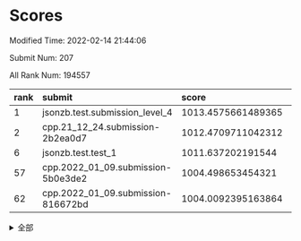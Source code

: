 # Scores

Modified Time: 2022-02-14 21:44:06

Submit Num: 207

All Rank Num: 194557

| rank |               submit               |       score        |       sigma        | pk_num |
| :--- | :--------------------------------- | :----------------- | :----------------- | :----- |
| 1    | jsonzb.test.submission_level_4     | 1013.4575661489365 | 0.845109263540404  | 3761   |
| 2    | cpp.21_12_24.submission-2b2ea0d7   | 1012.4709711042312 | 0.8165194537734056 | 3757   |
| 6    | jsonzb.test.test_1                 | 1011.637202191544  | 0.7962008076030852 | 3760   |
| 57   | cpp.2022_01_09.submission-5b0e3de2 | 1004.498653454321  | 0.7129183337366831 | 3760   |
| 62   | cpp.2022_01_09.submission-816672bd | 1004.0092395163864 | 0.7212925155537195 | 3758   |


<details>
<summary>全部</summary>

| rank |                 submit                 |       score        |       sigma        | pk_num |
| :--- | :------------------------------------- | :----------------- | :----------------- | :----- |
| 1    | jsonzb.test.submission_level_4         | 1013.4575661489365 | 0.845109263540404  | 3761   |
| 2    | cpp.21_12_24.submission-2b2ea0d7       | 1012.4709711042312 | 0.8165194537734056 | 3757   |
| 3    | gobigger.level_3.submission_level_3_27 | 1012.2237470555842 | 0.7912502963018685 | 3759   |
| 4    | gobigger.level_3.submission_level_3_38 | 1011.8710694263455 | 0.7978991502800518 | 3763   |
| 5    | gobigger.level_3.submission_level_3_7  | 1011.7701859194661 | 0.78425587535304   | 3760   |
| 6    | jsonzb.test.test_1                     | 1011.637202191544  | 0.7962008076030852 | 3760   |
| 7    | gobigger.level_3.submission_level_3_37 | 1011.0928300909554 | 0.7457116837604926 | 3754   |
| 8    | gobigger.level_3.submission_level_3_4  | 1011.0000463258414 | 0.7875453509621364 | 3761   |
| 9    | gobigger.level_3.submission_level_3_49 | 1010.9114884098411 | 0.77687844964639   | 3760   |
| 10   | gobigger.level_3.submission_level_3_16 | 1010.9016222186406 | 0.755907243032404  | 3756   |
| 11   | gobigger.level_3.submission_level_3_23 | 1010.7185364739405 | 0.7749069300467786 | 3754   |
| 12   | gobigger.level_3.submission_level_3_41 | 1010.5733007047379 | 0.7729571576626861 | 3763   |
| 13   | gobigger.level_3.submission_level_3_14 | 1010.5606865320533 | 0.7672280094016801 | 3765   |
| 14   | gobigger.level_3.submission_level_3_40 | 1010.4286430867115 | 0.7870731378585021 | 3760   |
| 15   | gobigger.level_3.submission_level_3_11 | 1010.3921914060292 | 0.7439911140551074 | 3756   |
| 16   | gobigger.level_3.submission_level_3_36 | 1010.3499419378247 | 0.7638651379463389 | 3761   |
| 17   | gobigger.level_3.submission_level_3_22 | 1010.267889510249  | 0.7629485220550402 | 3757   |
| 18   | gobigger.level_3.submission_level_3_24 | 1010.2499669298207 | 0.766228212149694  | 3756   |
| 19   | gobigger.level_3.submission_level_3_2  | 1010.245568386584  | 0.7725320308844948 | 3757   |
| 20   | gobigger.level_3.submission_level_3_1  | 1010.1348132626925 | 0.743609889299646  | 3759   |
| 21   | gobigger.level_3.submission_level_3_48 | 1010.1281046726256 | 0.7710123924842089 | 3761   |
| 22   | gobigger.level_3.submission_level_3_47 | 1010.0400405656964 | 0.748149132967657  | 3759   |
| 23   | gobigger.level_3.submission_level_3_28 | 1010.0083720703303 | 0.7531104737879425 | 3757   |
| 24   | gobigger.level_3.submission_level_3_5  | 1009.9952854000098 | 0.7651793639982648 | 3755   |
| 25   | gobigger.level_3.submission_level_3_42 | 1009.9730592072228 | 0.7374230649118069 | 3761   |
| 26   | gobigger.level_3.submission_level_3_44 | 1009.9434944352163 | 0.7622558906770368 | 3764   |
| 27   | gobigger.level_3.submission_level_3_20 | 1009.911893413029  | 0.7832716968293286 | 3764   |
| 28   | gobigger.level_3.submission_level_3_19 | 1009.774927256252  | 0.7825493360033011 | 3759   |
| 29   | gobigger.level_3.submission_level_3_13 | 1009.7352920873357 | 0.7423928837338784 | 3761   |
| 30   | gobigger.level_3.submission_level_3_15 | 1009.6976303598684 | 0.7604215906192683 | 3760   |
| 31   | gobigger.level_3.submission_level_3_0  | 1009.5918186896349 | 0.7673331240703243 | 3764   |
| 32   | gobigger.level_3.submission_level_3_33 | 1009.4878866771936 | 0.7460445385104638 | 3760   |
| 33   | gobigger.level_3.submission_level_3_26 | 1009.4574867186548 | 0.7637079962329563 | 3760   |
| 34   | gobigger.level_3.submission_level_3_6  | 1009.4554681645795 | 0.7754252195089503 | 3762   |
| 35   | gobigger.level_3.submission_level_3_30 | 1009.4456750755393 | 0.7604410216837385 | 3762   |
| 36   | gobigger.level_3.submission_level_3_25 | 1009.3543486978419 | 0.7576732295778367 | 3760   |
| 37   | gobigger.level_3.submission_level_3_10 | 1009.329953006252  | 0.7754398513050454 | 3758   |
| 38   | gobigger.level_3.submission_level_3_12 | 1009.2759702841049 | 0.7433934931813926 | 3764   |
| 39   | gobigger.level_3.submission_level_3_29 | 1009.2754354133828 | 0.7495695301804661 | 3762   |
| 40   | gobigger.level_3.submission_level_3_46 | 1009.2581168295167 | 0.7380710428675579 | 3755   |
| 41   | gobigger.level_3.submission_level_3_21 | 1009.184487120171  | 0.7387252230780134 | 3761   |
| 42   | gobigger.level_3.submission_level_3_34 | 1009.1457873457196 | 0.7502509561942029 | 3763   |
| 43   | gobigger.level_3.submission_level_3_8  | 1009.1134578896756 | 0.7681707246511725 | 3757   |
| 44   | gobigger.level_3.submission_level_3_17 | 1008.9175256664844 | 0.76211140043468   | 3760   |
| 45   | gobigger.level_3.submission_level_3_35 | 1008.8499251035032 | 0.7673259641016635 | 3758   |
| 46   | gobigger.level_3.submission_level_3_43 | 1008.7687459653292 | 0.7211379281626794 | 3755   |
| 47   | gobigger.level_3.submission_level_3_31 | 1008.7077075988228 | 0.7750199290809433 | 3756   |
| 48   | gobigger.level_3.submission_level_3_32 | 1008.6781649134534 | 0.7397638156911642 | 3757   |
| 49   | gobigger.level_3.submission_level_3_45 | 1008.642307274921  | 0.7429748299230472 | 3765   |
| 50   | gobigger.level_3.submission_level_3_3  | 1008.550185126345  | 0.7582364197109879 | 3755   |
| 51   | gobigger.level_3.submission_level_3_9  | 1008.3772336732147 | 0.7552277803534893 | 3758   |
| 52   | gobigger.level_3.submission_level_3_39 | 1008.3024177288831 | 0.7382947446502489 | 3760   |
| 53   | gobigger.level_3.submission_level_3_18 | 1008.2107703753727 | 0.7411059191500258 | 3761   |
| 54   | gobigger.level_1.submission_level_1_23 | 1005.6142617690191 | 0.7310127467418095 | 3754   |
| 55   | gobigger.level_1.submission_level_1_17 | 1005.1697585410733 | 0.7253747834102435 | 3758   |
| 56   | gobigger.level_1.submission_level_1_41 | 1004.5980489292664 | 0.7275875253050383 | 3759   |
| 57   | cpp.2022_01_09.submission-5b0e3de2     | 1004.498653454321  | 0.7129183337366831 | 3760   |
| 58   | gobigger.level_1.submission_level_1_21 | 1004.4517534195395 | 0.7311130167982333 | 3758   |
| 59   | gobigger.level_1.submission_level_1_29 | 1004.3369666421214 | 0.713306392561634  | 3762   |
| 60   | gobigger.level_1.submission_level_1_7  | 1004.2163515686042 | 0.7106605666801378 | 3760   |
| 61   | gobigger.level_1.submission_level_1_33 | 1004.138702808624  | 0.7371299197001068 | 3755   |
| 62   | cpp.2022_01_09.submission-816672bd     | 1004.0092395163864 | 0.7212925155537195 | 3758   |
| 63   | gobigger.level_1.submission_level_1_44 | 1003.999782052157  | 0.7158051384278891 | 3757   |
| 64   | gobigger.level_1.submission_level_1_45 | 1003.9301974914969 | 0.7033705131330042 | 3756   |
| 65   | gobigger.level_1.submission_level_1_11 | 1003.884097683576  | 0.7146271595831611 | 3760   |
| 66   | gobigger.level_1.submission_level_1_19 | 1003.8698656093596 | 0.7276726934900012 | 3759   |
| 67   | gobigger.level_1.submission_level_1_8  | 1003.8266023828451 | 0.7173439118311533 | 3758   |
| 68   | gobigger.level_1.submission_level_1_3  | 1003.7855136742129 | 0.7232218372219528 | 3756   |
| 69   | gobigger.level_1.submission_level_1_48 | 1003.7593942428364 | 0.7154642230716564 | 3764   |
| 70   | gobigger.level_1.submission_level_1_22 | 1003.7104899516366 | 0.7108322615067771 | 3760   |
| 71   | gobigger.level_1.submission_level_1_13 | 1003.6337484123633 | 0.720970334677393  | 3759   |
| 72   | gobigger.level_1.submission_level_1_14 | 1003.6316420503266 | 0.7324587459288131 | 3760   |
| 73   | gobigger.level_1.submission_level_1_49 | 1003.6026129839221 | 0.71961842038478   | 3762   |
| 74   | gobigger.level_1.submission_level_1_5  | 1003.5840722290217 | 0.712252440585799  | 3764   |
| 75   | gobigger.level_1.submission_level_1_25 | 1003.5466191236532 | 0.7118969769543269 | 3756   |
| 76   | gobigger.level_1.submission_level_1_18 | 1003.5009854335678 | 0.7154261394880352 | 3757   |
| 77   | gobigger.level_1.submission_level_1_24 | 1003.4096759178867 | 0.7166016186435485 | 3755   |
| 78   | gobigger.level_1.submission_level_1_15 | 1003.3996925398549 | 0.7201736221618297 | 3763   |
| 79   | gobigger.level_1.submission_level_1_10 | 1003.3135029013795 | 0.717091064529871  | 3762   |
| 80   | gobigger.level_1.submission_level_1_28 | 1003.3088878258028 | 0.7101087263171425 | 3761   |
| 81   | gobigger.level_1.submission_level_1_27 | 1003.2992130885001 | 0.7147096525775296 | 3758   |
| 82   | gobigger.level_1.submission_level_1_36 | 1003.219428680253  | 0.7260514505617333 | 3758   |
| 83   | gobigger.level_1.submission_level_1_35 | 1003.1477231870367 | 0.7131217750224663 | 3760   |
| 84   | gobigger.level_1.submission_level_1_20 | 1003.1450175494895 | 0.7184306889030546 | 3761   |
| 85   | gobigger.level_1.submission_level_1_6  | 1003.0797698945547 | 0.7116983078598351 | 3756   |
| 86   | gobigger.level_1.submission_level_1_31 | 1003.0402838664319 | 0.7159703322207883 | 3762   |
| 87   | gobigger.level_1.submission_level_1_26 | 1003.0169412318252 | 0.7221604936372498 | 3753   |
| 88   | gobigger.level_1.submission_level_1_12 | 1002.9741114346376 | 0.7120299649427837 | 3756   |
| 89   | gobigger.level_1.submission_level_1_16 | 1002.9227786086739 | 0.7202900623858339 | 3761   |
| 90   | gobigger.level_1.submission_level_1_43 | 1002.8002295532738 | 0.7062884011496023 | 3754   |
| 91   | gobigger.level_1.submission_level_1_30 | 1002.679686401089  | 0.7020563658340236 | 3753   |
| 92   | gobigger.level_1.submission_level_1_42 | 1002.6527020772239 | 0.7121687344178615 | 3753   |
| 93   | gobigger.level_1.submission_level_1_34 | 1002.615818006593  | 0.7143415095143111 | 3758   |
| 94   | gobigger.level_1.submission_level_1_46 | 1002.5461825925919 | 0.7006840169084725 | 3758   |
| 95   | gobigger.level_1.submission_level_1_39 | 1002.5278419425614 | 0.7147713134276292 | 3763   |
| 96   | gobigger.level_1.submission_level_1_0  | 1002.4883222147882 | 0.7057414652766107 | 3760   |
| 97   | gobigger.level_1.submission_level_1_37 | 1002.3581761659825 | 0.7136090508810538 | 3758   |
| 98   | gobigger.level_1.submission_level_1_9  | 1002.1644549300149 | 0.7036400479470387 | 3759   |
| 99   | gobigger.level_1.submission_level_1_2  | 1002.0225937933069 | 0.7041802623270194 | 3764   |
| 100  | gobigger.level_1.submission_level_1_40 | 1001.9619528188798 | 0.7044563160921221 | 3765   |
| 101  | gobigger.level_1.submission_level_1_32 | 1001.9348806996206 | 0.7118364123474215 | 3758   |
| 102  | gobigger.level_1.submission_level_1_1  | 1001.9123688468824 | 0.7149216370885695 | 3764   |
| 103  | gobigger.level_1.submission_level_1_47 | 1001.7012703547896 | 0.7149349301102024 | 3758   |
| 104  | gobigger.level_1.submission_level_1_4  | 1001.6981678147165 | 0.7089569604958649 | 3759   |
| 105  | gobigger.level_1.submission_level_1_38 | 1001.2191686280163 | 0.7038533277293938 | 3761   |
| 106  | gobigger.random.submission_random_13   | 997.3618658114798  | 0.7178900129890212 | 3761   |
| 107  | gobigger.random.submission_random_37   | 997.2481445172762  | 0.7072763221608941 | 3757   |
| 108  | gobigger.random.submission_random_28   | 997.1640547927922  | 0.7056839602442363 | 3760   |
| 109  | gobigger.random.submission_random_31   | 997.1339539482987  | 0.7066505171130205 | 3759   |
| 110  | gobigger.random.submission_random_35   | 996.9527395694109  | 0.7171869931426046 | 3763   |
| 111  | gobigger.random.submission_random_49   | 996.9352078410371  | 0.7090006755916007 | 3759   |
| 112  | gobigger.random.submission_random_18   | 996.6114406406089  | 0.7095592274753207 | 3761   |
| 113  | gobigger.random.submission_random_8    | 996.604443172067   | 0.703558690051121  | 3757   |
| 114  | gobigger.random.submission_random_2    | 996.4991212232875  | 0.7089818512523092 | 3762   |
| 115  | gobigger.random.submission_random_12   | 996.482333875196   | 0.7121481125794337 | 3759   |
| 116  | gobigger.random.submission_random_30   | 996.4762936346941  | 0.7138302131033004 | 3759   |
| 117  | gobigger.random.submission_random_6    | 996.4184111330425  | 0.7242041641562088 | 3762   |
| 118  | gobigger.random.submission_random_14   | 996.3945167571287  | 0.713610424505687  | 3758   |
| 119  | gobigger.random.submission_random_47   | 996.3684240194082  | 0.712000822555393  | 3755   |
| 120  | gobigger.random.submission_random_26   | 996.3444205540867  | 0.7155172689770768 | 3758   |
| 121  | gobigger.random.submission_random_23   | 996.340525202464   | 0.7082443244495994 | 3766   |
| 122  | gobigger.random.submission_random_21   | 996.3376060717147  | 0.6978044972302794 | 3760   |
| 123  | gobigger.random.submission_random_17   | 996.3159768402038  | 0.7128624658520799 | 3762   |
| 124  | gobigger.random.submission_random_7    | 996.3055058974182  | 0.7120874174066121 | 3759   |
| 125  | gobigger.random.submission_random_48   | 996.2893732792819  | 0.7098231495592299 | 3757   |
| 126  | gobigger.random.submission_random_9    | 996.2508370489209  | 0.7031095965556816 | 3762   |
| 127  | gobigger.random.submission_random_39   | 996.1869530763863  | 0.7176937887213709 | 3757   |
| 128  | gobigger.random.submission_random_11   | 996.1457801054332  | 0.7013385148374416 | 3758   |
| 129  | gobigger.random.submission_random_1    | 996.1087974977648  | 0.7089022839333784 | 3762   |
| 130  | gobigger.random.submission_random_0    | 996.0952707380136  | 0.7148547801935796 | 3753   |
| 131  | gobigger.random.submission_random_46   | 996.0587633212867  | 0.7111883976844857 | 3762   |
| 132  | gobigger.random.submission_random_4    | 995.9657734918836  | 0.702775166351644  | 3759   |
| 133  | gobigger.random.submission_random_44   | 995.9620534664008  | 0.712843879984001  | 3760   |
| 134  | gobigger.random.submission_random_38   | 995.9558045895394  | 0.712473053103896  | 3761   |
| 135  | gobigger.random.submission_random_33   | 995.9249657299822  | 0.714644956457367  | 3761   |
| 136  | gobigger.random.submission_random_40   | 995.8867066421897  | 0.7060036784025615 | 3759   |
| 137  | gobigger.random.submission_random_22   | 995.8838097679995  | 0.7129723923629965 | 3762   |
| 138  | gobigger.random.submission_random_43   | 995.8348653605333  | 0.702478665121854  | 3763   |
| 139  | gobigger.random.submission_random_45   | 995.8322498187697  | 0.7088656203656327 | 3763   |
| 140  | gobigger.random.submission_random_20   | 995.7970395349287  | 0.7074601433493389 | 3763   |
| 141  | gobigger.random.submission_random_42   | 995.7871016668657  | 0.707179082256322  | 3761   |
| 142  | gobigger.random.submission_random_15   | 995.7842952004204  | 0.7062976773715316 | 3763   |
| 143  | gobigger.random.submission_random_5    | 995.7574802401766  | 0.7019720313611536 | 3757   |
| 144  | gobigger.random.submission_random_34   | 995.7261355822915  | 0.706181567184667  | 3759   |
| 145  | gobigger.random.submission_random_32   | 995.709524494697   | 0.7148803192505457 | 3761   |
| 146  | gobigger.random.submission_random_24   | 995.6267304739216  | 0.7244124036841001 | 3756   |
| 147  | gobigger.random.submission_random_19   | 995.5748720846289  | 0.7074738142125401 | 3756   |
| 148  | gobigger.random.submission_random_25   | 995.5582814876029  | 0.714413675665068  | 3760   |
| 149  | gobigger.random.submission_random_27   | 995.4805923492347  | 0.7156300496363315 | 3753   |
| 150  | gobigger.random.submission_random_36   | 995.3700306344106  | 0.7169671411625419 | 3761   |
| 151  | gobigger.random.submission_random_29   | 995.3181023562055  | 0.7184576231401102 | 3760   |
| 152  | gobigger.random.submission_random_3    | 995.1386852018833  | 0.7163398534175355 | 3756   |
| 153  | gobigger.random.submission_random_16   | 995.0684246998533  | 0.7116451504854607 | 3761   |
| 154  | gobigger.random.submission_random_41   | 994.9777575078613  | 0.7038282513787729 | 3763   |
| 155  | gobigger.random.submission_random_10   | 994.6987660528464  | 0.7238886160088098 | 3761   |
| 156  | gobigger.level_2.submission_level_2_1  | 994.5799326129165  | 0.7188355562040027 | 3758   |
| 157  | gobigger.level_2.submission_level_2_34 | 994.2066739599977  | 0.7346795412698974 | 3758   |
| 158  | gobigger.level_2.submission_level_2_37 | 993.4659615914719  | 0.7366336741785822 | 3768   |
| 159  | gobigger.level_2.submission_level_2_27 | 993.40868686137    | 0.740558235846807  | 3762   |
| 160  | gobigger.level_2.submission_level_2_33 | 993.3647189294167  | 0.7566058596423911 | 3756   |
| 161  | gobigger.level_2.submission_level_2_6  | 993.3558383420761  | 0.7172695868321078 | 3756   |
| 162  | gobigger.level_2.submission_level_2_4  | 993.348385294649   | 0.7366883828897232 | 3758   |
| 163  | gobigger.level_2.submission_level_2_26 | 993.2594637060358  | 0.7362685797423574 | 3763   |
| 164  | gobigger.level_2.submission_level_2_39 | 993.2465244633628  | 0.7304274555589008 | 3756   |
| 165  | gobigger.level_2.submission_level_2_14 | 992.9446572128855  | 0.732768709533468  | 3762   |
| 166  | gobigger.level_2.submission_level_2_19 | 992.9341398779809  | 0.7335735490693771 | 3760   |
| 167  | gobigger.level_2.submission_level_2_3  | 992.8933983463947  | 0.7254865832517219 | 3758   |
| 168  | gobigger.level_2.submission_level_2_48 | 992.8905332690817  | 0.7508520791291143 | 3760   |
| 169  | gobigger.level_2.submission_level_2_21 | 992.6385988118634  | 0.7344014547573549 | 3758   |
| 170  | gobigger.level_2.submission_level_2_8  | 992.604721395897   | 0.7375565837661995 | 3759   |
| 171  | gobigger.level_2.submission_level_2_15 | 992.6003469133896  | 0.743706997094187  | 3757   |
| 172  | gobigger.level_2.submission_level_2_10 | 992.5728069707046  | 0.736441755385547  | 3759   |
| 173  | gobigger.level_2.submission_level_2_0  | 992.5699193172335  | 0.7435408567136214 | 3762   |
| 174  | gobigger.level_2.submission_level_2_2  | 992.4744275252996  | 0.7568812719733651 | 3763   |
| 175  | gobigger.level_2.submission_level_2_29 | 992.4716252804848  | 0.7629328086181808 | 3761   |
| 176  | gobigger.level_2.submission_level_2_38 | 992.4264144649048  | 0.7361849065898067 | 3758   |
| 177  | gobigger.level_2.submission_level_2_49 | 992.32436833235    | 0.737785626971997  | 3759   |
| 178  | gobigger.level_2.submission_level_2_7  | 992.2617947733007  | 0.7371361928902084 | 3758   |
| 179  | gobigger.level_2.submission_level_2_44 | 992.2301858773257  | 0.7446496308339609 | 3763   |
| 180  | gobigger.level_2.submission_level_2_36 | 992.197472772019   | 0.7428429608892934 | 3763   |
| 181  | gobigger.level_2.submission_level_2_23 | 992.1674751087118  | 0.7487060001514716 | 3762   |
| 182  | gobigger.level_2.submission_level_2_45 | 992.1167035021722  | 0.746771623591756  | 3761   |
| 183  | gobigger.level_2.submission_level_2_46 | 992.1082994292783  | 0.7384733959094761 | 3760   |
| 184  | gobigger.level_2.submission_level_2_22 | 991.9563244982836  | 0.7337011543500698 | 3761   |
| 185  | gobigger.level_2.submission_level_2_9  | 991.8137629341269  | 0.742492426369689  | 3759   |
| 186  | gobigger.level_2.submission_level_2_47 | 991.8119519942657  | 0.7507380613766086 | 3763   |
| 187  | gobigger.level_2.submission_level_2_42 | 991.8110409105884  | 0.7610334216573884 | 3763   |
| 188  | gobigger.level_2.submission_level_2_11 | 991.775662804012   | 0.7347482818611826 | 3757   |
| 189  | gobigger.level_2.submission_level_2_43 | 991.7277349930879  | 0.7474176812467077 | 3761   |
| 190  | gobigger.level_2.submission_level_2_35 | 991.5745907409782  | 0.7538681970880777 | 3757   |
| 191  | gobigger.level_2.submission_level_2_30 | 991.5574893773527  | 0.7511251720532959 | 3762   |
| 192  | gobigger.level_2.submission_level_2_25 | 991.4972558895154  | 0.745946295864215  | 3764   |
| 193  | gobigger.level_2.submission_level_2_18 | 991.4733275270819  | 0.7356812577897992 | 3765   |
| 194  | gobigger.level_2.submission_level_2_16 | 991.4414737948287  | 0.7420192862521923 | 3761   |
| 195  | gobigger.level_2.submission_level_2_28 | 991.4193337975898  | 0.7589998898283974 | 3765   |
| 196  | gobigger.level_2.submission_level_2_5  | 991.352302292385   | 0.753624789021247  | 3755   |
| 197  | gobigger.level_2.submission_level_2_13 | 991.2493691872497  | 0.7848024192691524 | 3758   |
| 198  | gobigger.level_2.submission_level_2_20 | 991.2304735422803  | 0.7576623232719714 | 3764   |
| 199  | gobigger.level_2.submission_level_2_12 | 991.0611089181253  | 0.7503838931200052 | 3758   |
| 200  | gobigger.level_2.submission_level_2_32 | 990.9512904302355  | 0.7567066602067514 | 3761   |
| 201  | gobigger.level_2.submission_level_2_31 | 990.7323160686645  | 0.7568462506376648 | 3762   |
| 202  | gobigger.level_2.submission_level_2_41 | 990.7066441402454  | 0.7583947564556835 | 3759   |
| 203  | gobigger.level_2.submission_level_2_40 | 990.5716877223023  | 0.7544032709756298 | 3755   |
| 204  | gobigger.level_2.submission_level_2_24 | 990.5707672029965  | 0.8024768130624756 | 3764   |
| 205  | gobigger.level_2.submission_level_2_17 | 990.1570338229527  | 0.7583588633844727 | 3758   |
| 206  | gobigger.none.submission_none_0        | 977.5166210571139  | 1.416175601015303  | 3760   |
| 207  | gobigger.none.submission_none_1        | 976.3451014761748  | 1.3332820318382463 | 3758   |

</details>